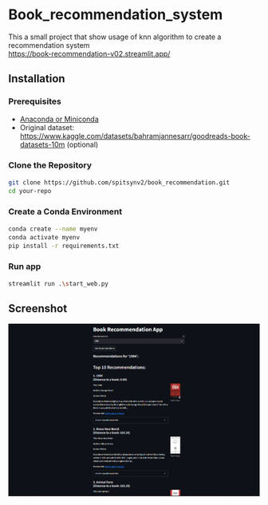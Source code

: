 # Book_recommendation_system

This a small project that show usage of knn algorithm to create a recommendation system <br/>
https://book-recommendation-v02.streamlit.app/

## Installation

### Prerequisites

- [Anaconda or Miniconda](https://docs.conda.io/projects/conda/en/latest/user-guide/install/index.html)
- Original dataset: https://www.kaggle.com/datasets/bahramjannesarr/goodreads-book-datasets-10m (optional)

### Clone the Repository

```bash
git clone https://github.com/spitsynv2/book_recommendation.git
cd your-repo
```

### Create a Conda Environment

```bash
conda create --name myenv
conda activate myenv
pip install -r requirements.txt
```

### Run app
```bash
streamlit run .\start_web.py
```

## Screenshot
![example img](additional_data/example.PNG?raw=true "example img")
